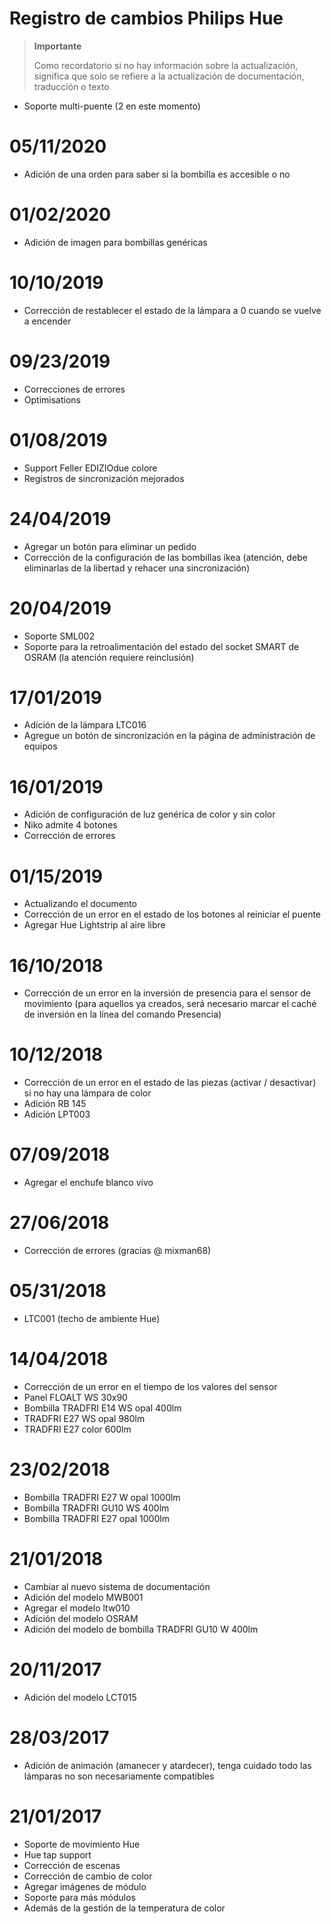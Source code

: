 # Registro de cambios Philips Hue

>**Importante**
>
>Como recordatorio si no hay información sobre la actualización, significa que solo se refiere a la actualización de documentación, traducción o texto

- Soporte multi-puente (2 en este momento)

# 05/11/2020

- Adición de una orden para saber si la bombilla es accesible o no

# 01/02/2020

- Adición de imagen para bombillas genéricas

# 10/10/2019

- Corrección de restablecer el estado de la lámpara a 0 cuando se vuelve a encender

# 09/23/2019

- Correcciones de errores
- Optimisations

# 01/08/2019

- Support Feller EDIZIOdue colore
- Registros de sincronización mejorados

# 24/04/2019

- Agregar un botón para eliminar un pedido
- Corrección de la configuración de las bombillas ikea (atención, debe eliminarlas de la libertad y rehacer una sincronización)

# 20/04/2019

- Soporte SML002
- Soporte para la retroalimentación del estado del socket SMART de OSRAM (la atención requiere reinclusión)

# 17/01/2019

- Adición de la lámpara LTC016
- Agregue un botón de sincronización en la página de administración de equipos

# 16/01/2019

- Adición de configuración de luz genérica de color y sin color
- Niko admite 4 botones
- Corrección de errores

# 01/15/2019

- Actualizando el documento
- Corrección de un error en el estado de los botones al reiniciar el puente
- Agregar Hue Lightstrip al aire libre

# 16/10/2018

- Corrección de un error en la inversión de presencia para el sensor de movimiento (para aquellos ya creados, será necesario marcar el caché de inversión en la línea del comando Presencia)

# 10/12/2018

- Corrección de un error en el estado de las piezas (activar / desactivar) si no hay una lámpara de color
- Adición RB 145
- Adición LPT003

# 07/09/2018

- Agregar el enchufe blanco vivo

# 27/06/2018

- Corrección de errores (gracias @ mixman68)

# 05/31/2018

-	LTC001 (techo de ambiente Hue)

# 14/04/2018

-   Corrección de un error en el tiempo de los valores del sensor
-   Panel FLOALT WS 30x90
-   Bombilla TRADFRI E14 WS opal 400lm
-	TRADFRI E27 WS opal 980lm
-	TRADFRI E27 color 600lm

# 23/02/2018

-	Bombilla TRADFRI E27 W opal 1000lm
-	Bombilla TRADFRI GU10 WS 400lm
-	Bombilla TRADFRI E27 opal 1000lm

# 21/01/2018

- 	Cambiar al nuevo sistema de documentación
-   Adición del modelo MWB001
-   Agregar el modelo ltw010
-   Adición del modelo OSRAM
-   Adición del modelo de bombilla TRADFRI GU10 W 400lm

# 20/11/2017

-   Adición del modelo LCT015

# 28/03/2017

-   Adición de animación (amanecer y atardecer), tenga cuidado todo
    las lámparas no son necesariamente compatibles

# 21/01/2017

-   Soporte de movimiento Hue
-   Hue tap support
-   Corrección de escenas
-   Corrección de cambio de color
-   Agregar imágenes de módulo
-   Soporte para más módulos
-   Además de la gestión de la temperatura de color
